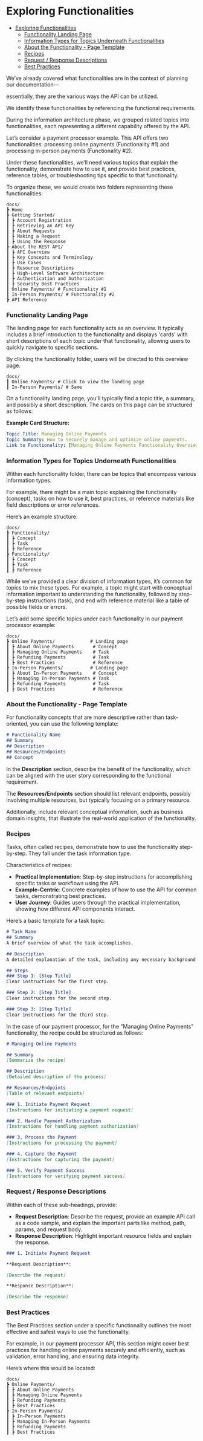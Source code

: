 # Exploring Functionalities

- [Exploring Functionalities](#exploring-functionalities)
    - [Functionality Landing Page](#functionality-landing-page)
    - [Information Types for Topics Underneath Functionalities](#information-types-for-topics-underneath-functionalities)
    - [About the Functionality - Page Template](#about-the-functionality---page-template)
    - [Recipes](#recipes)
    - [Request / Response Descriptions](#request--response-descriptions)
    - [Best Practices](#best-practices)

We’ve already covered what functionalities are in the context of planning our documentation—

essentially, they are the various ways the API can be utilized. 

We identify these functionalities by referencing the functional requirements.

During the information architecture phase, we grouped related topics into functionalities, each representing a different capability offered by the API.

Let’s consider a payment processor example. This API offers two functionalities: processing online payments (Functionality #1) and processing in-person payments (Functionality #2).

Under these functionalities, we’ll need various topics that explain the functionality, demonstrate how to use it, and provide best practices, reference tables, or troubleshooting tips specific to that functionality.

To organize these, we would create two folders representing these functionalities:

```shell
docs/
┣ Home
┣ Getting Started/
┃ ┣ Account Registration
┃ ┣ Retrieving an API Key
┃ ┣ About Requests
┃ ┣ Making a Request
┃ ┣ Using the Response
┣ About the REST API/
┃ ┣ API Overview
┃ ┣ Key Concepts and Terminology
┃ ┣ Use Cases
┃ ┣ Resource Descriptions
┃ ┣ High-Level Software Architecture
┃ ┣ Authentication and Authorization
┃ ┣ Security Best Practices
┃ Online Payments/ # Functionality #1
┃ In-Person Payments/ # Functionality #2
┣ API Reference
```

### Functionality Landing Page

The landing page for each functionality acts as an overview. It typically includes a brief introduction to the functionality and displays 'cards' with short descriptions of each topic under that functionality, allowing users to quickly navigate to specific sections.

By clicking the functionality folder, users will be directed to this overview page.

```shell
docs/
┃ Online Payments/ # Click to view the landing page
┃ In-Person Payments/ # Same
```

On a functionality landing page, you'll typically find a topic title, a summary, and possibly a short description. The cards on this page can be structured as follows:

**Example Card Structure:**

```yaml
Topic Title: Managing Online Payments
Topic Summary: How to securely manage and optimize online payments.
Link to Functionality: [Managing Online Payments Functionality Overview](#)  # Replace with actual link
```

### Information Types for Topics Underneath Functionalities

Within each functionality folder, there can be topics that encompass various information types. 

For example, there might be a main topic explaining the functionality (concept), tasks on how to use it, best practices, or reference materials like field descriptions or error references.

Here’s an example structure:

```shell
docs/
┣ Functionality/
┃ ┣ Concept
┃ ┣ Task
┃ ┣ Reference
┣ Functionality/
┃ ┣ Concept
┃ ┣ Task
┃ ┣ Reference
```

While we’ve provided a clear division of information types, it’s common for topics to mix these types. For example, a topic might start with conceptual information important to understanding the functionality, followed by step-by-step instructions (task), and end with reference material like a table of possible fields or errors.

Let’s add some specific topics under each functionality in our payment processor example:

```shell
docs/
┣ Online Payments/             # Landing page
┃ ┣ About Online Payments       # Concept
┃ ┣ Managing Online Payments    # Task
┃ ┣ Refunding Payments          # Task
┃ ┣ Best Practices              # Reference
┣ In-Person Payments/          # Landing page
┃ ┣ About In-Person Payments    # Concept
┃ ┣ Managing In-Person Payments # Task
┃ ┣ Refunding Payments          # Task
┃ ┣ Best Practices              # Reference
```

### About the Functionality - Page Template

For functionality concepts that are more descriptive rather than task-oriented, you can use the following template:

```markdown
# Functionality Name
## Summary
## Description 
## Resources/Endpoints
## Concept
```

In the **Description** section, describe the benefit of the functionality, which can be aligned with the user story corresponding to the functional requirement. 

The **Resources/Endpoints** section should list relevant endpoints, possibly involving multiple resources, but typically focusing on a primary resource.

Additionally, include relevant conceptual information, such as business domain insights, that illustrate the real-world application of the functionality.

### Recipes

Tasks, often called recipes, demonstrate how to use the functionality step-by-step. They fall under the task information type.

Characteristics of recipes:

- **Practical Implementation**: Step-by-step instructions for accomplishing specific tasks or workflows using the API.
- **Example-Centric**: Concrete examples of how to use the API for common tasks, demonstrating best practices.
- **User Journey**: Guides users through the practical implementation, showing how different API components interact.

Here’s a basic template for a task topic:

```markdown
# Task Name
## Summary
A brief overview of what the task accomplishes.

## Description
A detailed explanation of the task, including any necessary background information.

## Steps
### Step 1: [Step Title]
Clear instructions for the first step.

### Step 2: [Step Title]
Clear instructions for the second step.

### Step 3: [Step Title]
Clear instructions for the third step.
```

In the case of our payment processor, for the "Managing Online Payments" functionality, the recipe could be structured as follows:

```markdown
# Managing Online Payments

## Summary
[Summarize the recipe]

## Description 
[Detailed description of the process]

## Resources/Endpoints
[Table of relevant endpoints]

### 1. Initiate Payment Request
[Instructions for initiating a payment request]

### 2. Handle Payment Authorization
[Instructions for handling payment authorization]

### 3. Process the Payment
[Instructions for processing the payment]

### 4. Capture the Payment
[Instructions for capturing the payment]

### 5. Verify Payment Success
[Instructions for verifying payment success]
```

### Request / Response Descriptions

Within each of these sub-headings, provide:

- **Request Description**: Describe the request, provide an example API call as a code sample, and explain the important parts like method, path, params, and request body.
- **Response Description**: Highlight important resource fields and explain the response.

```markdown
### 1. Initiate Payment Request

**Request Description**:

[Describe the request]

**Response Description**:

[Describe the response]
```

### Best Practices

The Best Practices section under a specific functionality outlines the most effective and safest ways to use the functionality.

For example, in our payment processor API, this section might cover best practices for handling online payments securely and efficiently, such as validation, error handling, and ensuring data integrity.

Here’s where this would be located:

```shell
docs/
┣ Online Payments/       
┃ ┣ About Online Payments    
┃ ┣ Managing Online Payments   
┃ ┣ Refunding Payments      
┃ ┣ Best Practices         
┣ In-Person Payments/          
┃ ┣ In-Person Payments     
┃ ┣ Managing In-Person Payments 
┃ ┣ Refunding Payments          
┃ ┣ Best Practices             
```